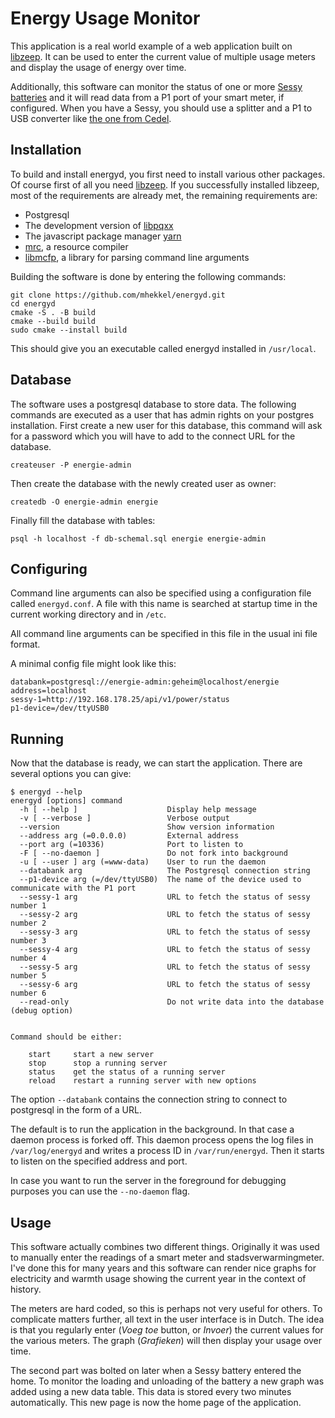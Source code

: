 Energy Usage Monitor
====================

This application is a real world example of a web application built on [libzeep](https://github.com/mhekkel/libzeep). It can be used to enter the current value of multiple usage meters and display the usage of energy over time.

Additionally, this software can monitor the status of one or more [Sessy batteries](https://www.sessy.nl/) and it will
read data from a P1 port of your smart meter, if configured. When you have a Sessy, you should use a splitter and
a P1 to USB converter like [the one from Cedel](https://webshop.cedel.nl/nl/Slimme-meter-kabel-P1-naar-USB).

Installation
------------

To build and install energyd, you first need to install various other packages. Of course first of all you need [libzeep](https://github.com/mhekkel/libzeep). If you successfully installed libzeep, most of the requirements are already met, the remaining requirements are:

* Postgresql
* The development version of [libpqxx](https://pqxx.org/development/libpqxx/)
* The javascript package manager [yarn](https://yarnpkg.com/)
* [mrc](https://github.com/mhekkel/mrc.git), a resource compiler
* [libmcfp](https://github.com/mhekkel/libmcfp), a library for parsing command line arguments

Building the software is done by entering the following commands:

```console
git clone https://github.com/mhekkel/energyd.git
cd energyd
cmake -S . -B build
cmake --build build
sudo cmake --install build
```

This should give you an executable called energyd installed in `/usr/local`.

Database
--------

The software uses a postgresql database to store data. The following commands are executed as a user
that has admin rights on your postgres installation. First create a new user for this database,
this command will ask for a password which you will have to add to the connect URL for the database.

```console
createuser -P energie-admin
```

Then create the database with the newly created user as owner:

```console
createdb -O energie-admin energie
```

Finally fill the database with tables:

```console
psql -h localhost -f db-schemal.sql energie energie-admin
```

Configuring
-----------

Command line arguments can also be specified using a configuration file called `energyd.conf`. A
file with this name is searched at startup time in the current working directory and in `/etc`.

All command line arguments can be specified in this file in the usual ini file format.

A minimal config file might look like this:

```
databank=postgresql://energie-admin:geheim@localhost/energie
address=localhost
sessy-1=http://192.168.178.25/api/v1/power/status
p1-device=/dev/ttyUSB0
```

Running
-------

Now that the database is ready, we can start the application. There are several options you can give:

```console
$ energyd --help
energyd [options] command
  -h [ --help ]                    Display help message
  -v [ --verbose ]                 Verbose output
  --version                        Show version information
  --address arg (=0.0.0.0)         External address
  --port arg (=10336)              Port to listen to
  -F [ --no-daemon ]               Do not fork into background
  -u [ --user ] arg (=www-data)    User to run the daemon
  --databank arg                   The Postgresql connection string
  --p1-device arg (=/dev/ttyUSB0)  The name of the device used to communicate with the P1 port
  --sessy-1 arg                    URL to fetch the status of sessy number 1
  --sessy-2 arg                    URL to fetch the status of sessy number 2
  --sessy-3 arg                    URL to fetch the status of sessy number 3
  --sessy-4 arg                    URL to fetch the status of sessy number 4
  --sessy-5 arg                    URL to fetch the status of sessy number 5
  --sessy-6 arg                    URL to fetch the status of sessy number 6
  --read-only                      Do not write data into the database (debug option)


Command should be either:

    start     start a new server
    stop      stop a running server
    status    get the status of a running server
    reload    restart a running server with new options
```

The option `--databank` contains the connection string to connect to postgresql in the form of a URL.

The default is to run the application in the background. In that case a daemon process is forked off. This daemon process opens the log files in `/var/log/energyd` and writes a process ID in `/var/run/energyd`. Then it starts to listen on the specified address and port.

In case you want to run the server in the foreground for debugging purposes you can use the `--no-daemon` flag.

Usage
-----

This software actually combines two different things. Originally it was used to manually enter the readings of a smart meter and stadsverwarmingmeter.
I've done this for many years and this software can render nice graphs for electricity and warmth usage showing the current year in the context of history.

The meters are hard coded, so this is perhaps not very useful for others. To complicate matters further, all text in the user interface is in Dutch. The idea is that you regularly enter (_Voeg toe_ button, or _Invoer_) the current values for the various meters. The graph (_Grafieken_) will then display your usage over time.

The second part was bolted on later when a Sessy battery entered the home. To monitor the loading and unloading of the battery a new graph
was added using a new data table. This data is stored every two minutes automatically. This new page is now the home page of the application.
